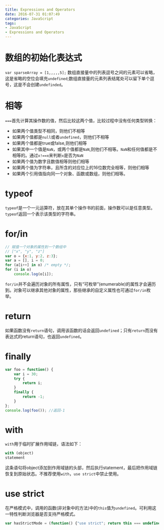 ```yaml
---
title: Expressions and Operators
date: 2016-07-31 01:07:49
categories: JavaScript
tags: 
- JavaScript
- Expressions and Operators
---
```


# 数组的初始化表达式
`var sparseArray = [1,,,,,5];` 数组直接量中的列表逗号之间的元素可以省略，这是省略的空位会填充`undefined`;数组直接量的元素列表结尾处可以留下单个逗号，这是不会创建`undefinded`。

# 相等
`===`首先计算其操作数的值，然后比较这两个值，比较过程中没有任何类型转换：

* 如果两个值类型不相同，则他们不相等
* 如果两个值都是`null`或者`undefined`，则他们不相等
* 如果两个值都是true或false,则他们相等
* 如果其中一个值是`NaN`，或两个值都是`NaN`,则他们不相等。`NaN`和任何值都是不相等的。通过`x!==x`来判断`x`是否为`NaN`
* 如果两个值为数字且数值相等则他们相等
* 如果两个值为字符串，且所含的对应位上的16位数完全相等，则他们相等
* 如果两个引用值指向同一个对象、函数或数组，则他们相等。
<!-- more -->

# typeof
`typeof`是一个一元运算符，放在其单个操作书的前面，操作数可以是任意类型。`typeof`返回一个表示该类型的字符串。

# for/in
```javascript
// 赋值一个对象的属性到一个数组中
// ["x", "y", "z"]
var o = {x:1, y:2, z:3};
var a = [], i = 0;
for (a[i++] in o) /* empty */;
for (i in o) 
    console.log(o[i]);
```
`for/in`并不会遍历对象的所有属性，只有“可枚举”(enumerable)的属性才会遍历到。对象可以继承其他对象的属性，那些继承的自定义属性也可通过`for/in`枚举。

# return 
如果函数没有`return`语句，调用该函数的话会返回`undefined`；只有`return`而没有表达式的return语句，也返回`undefined`。

# finally
```javascript
var foo = function() {
    var i = 30;
    try {
        return i;
    }
    finally {
        return -1;
    }
};
console.log(foo()); //返回-1
```

# with
`with`用于临时扩展作用域链，语法如下：
```javascript
with (object)
statement
```
这条语句将object添加到作用域链的头部，然后执行statement，最后把作用域链恢复到原始状态。不推荐使用`with`，`use strict`中禁止使用。

# use strict
在严格模式中，调用的函数(非对象中的方法)中的`this`值为`undefined`。可利用这一特性判断浏览器是否支持严格模式。
```javascript
var hasStrictMode = (function() {"use strict"; return this === undefined}());
```

